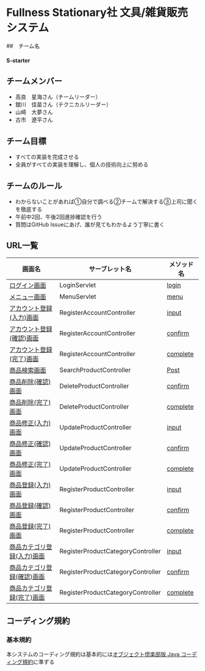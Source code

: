 # Fullness Stationary社 文具/雑貨販売システム

##　チーム名
#### S-starter

## チームメンバー

- 高良　星海さん（チームリーダー）
- 舘川　佳苗さん（テクニカルリーダー）
- 山崎　大夢さん
- 古市　遼平さん

## チーム目標

- すべての実装を完成させる
- 全員がすべての実装を理解し、個人の技術向上に努める

## チームのルール
- わからないことがあれば①自分で調べる②チームで解決する③上司に聞くを徹底する
- 午前中2回、午後2回進捗確認を行う
- 質問はGitHub Issueにあげ、誰が見てもわかるよう丁寧に書く

## URL一覧

画面名|サーブレット名|メソッド名
---|---|---
[ログイン画面](http://localhost:8080/ec-b/login)|LoginServlet|[login](resources/templates/login.html)
[メニュー画面](http://localhost:8080/ec-b/menu)|MenuServlet|[menu](resources/templates/menu.html)
[アカウント登録(入力)画面](http://localhost:8080/ec-b/registeraccount/input)|RegisterAccountController|[input](resources/templates/registeraccount/input.html)
[アカウント登録(確認)画面](http://localhost:8080/ec-b/registeraccount/confirm)|RegisterAccountController|[confirm](resources/templates/registeraccount/confirm.html)
[アカウント登録(完了)画面](http://localhost:8080/ec-b/registeraccount/complete)|RegisterAccountController|[complete](resources/templates/registeraccount/complete.html)
[商品検索画面](http://localhost:8080/ec-b/product/productlist)|SearchProductController|[Post](resources/templates/product/productlist.html)
[商品削除(確認)画面](http://localhost:8080/ec-b/deleteproduct/confirm)|DeleteProductController|[confirm](resources/templates/deleteproduct/confirm.html)
[商品削除(完了)画面](http://localhost:8080/ec-b/deleteproduct/complete)|DeleteProductController|[complete](resources/templates/deleteproduct/complete.html)
[商品修正(入力)画面](http://localhost:8080/ec-b/updateproduct/input)|UpdateProductController|[input](resources/templates/updateproduct/input.html)
[商品修正(確認)画面](http://localhost:8080/ec-b/updateproduct/confirm)|UpdateProductController|[confirm](resources/templates/updateproduct/confirm.html)
[商品修正(完了)画面](http://localhost:8080/ec-b/updateproduct/complete)|UpdateProductController|[complete](resources/templates/updateproduct/complete.html)
[商品登録(入力)画面](http://localhost:8080/ec-b/registerproduct/input)|RegisterProductController|[input](resources/templates/registerproduct/input.html)
[商品登録(確認)画面](http://localhost:8080/ec-b/registerproduct/confirm)|RegisterProductController|[confirm](resources/templates/registerproduct/confirm.html)
[商品登録(完了)画面](http://localhost:8080/ec-b/registerproduct/complete)|RegisterProductController|[complete](resources/templates/registerproduct/complete.html)
[商品カテゴリ登録(入力)画面](http://localhost:8080/ec-b/registerproductcategory/input)|RegisterProductCategoryController|[input](resources/templates/registerproductcategory/input.html)
[商品カテゴリ登録(確認)画面](http://localhost:8080/ec-b/registerproductcategory/confirm)|RegisterProductCategoryController|[confirm](resources/templates/registerproductcategory/confirm.html)
[商品カテゴリ登録(完了)画面](http://localhost:8080/ec-b/registerproductcategory/complete)|RegisterProductCategoryController|[complete](resources/templates/registerproductcategory/complete.html)



## コーディング規約

### 基本規約

本システムのコーディング規約は基本的には[オブジェクト倶楽部版 Java コーディング規約](http://objectclub.jp/community/codingstandard/CodingStd.pdf)に準ずる

